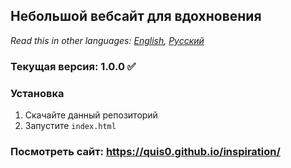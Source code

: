## Небольшой вебсайт для вдохновения

*Read this in other languages: [English](README.md), [Русский](README.ru.md)*

### Текущая версия: 1.0.0 :white_check_mark:

### Установка
1.  Скачайте данный репозиторий
2.  Запустите `index.html` 

### Посмотреть сайт: https://quis0.github.io/inspiration/

